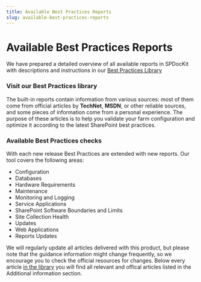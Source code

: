 ```yaml
---
title: Available Best Practices Reports
slug: available-best-practices-reports
---
```


# Available Best Practices Reports

We have prepared a detailed overview of all available reports in SPDocKit with descriptions and instructions in our [Best Practices Library](https://bp.spdockit.com/)

### Visit our Best Practices library
The built-in reports contain information from various sources: most of them come from official articles by __TechNet__, __MSDN__, or other reliable sources, and some pieces of information come from a personal experience. The purpose of these articles is to help you validate your farm configuration and optimize it according to the latest SharePoint best practices.

### Available Best Practices checks
With each new release Best Practices are extended with new reports. Our tool covers the following areas:
* Configuration
* Databases
* Hardware Requirements
* Maintenance
* Monitoring and Logging
* Service Applications
* SharePoint Software Boundaries and Limits
* Site Collection Health
* Updates
* Web Applications
* Reports Updates

We will regularly update all articles delivered with this product, but please note that the guidance information might change frequently, so we encourage you to check the official resources for changes. Below every article [in the library](https://bp.spdockit.com/) you will find all relevant and offical articles listed in the Additional information section.